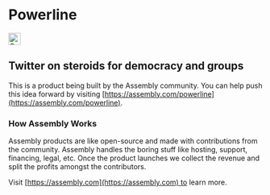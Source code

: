 # Powerline

<a href="https://assembly.com/powerline/bounties?utm_campaign=assemblage&utm_source=powerline&utm_medium=repo_badge"><img src="https://asm-badger.herokuapp.com/powerline/badges/tasks.svg" height="24px" alt="Open Tasks" /></a>

## Twitter on steroids for democracy and groups

This is a product being built by the Assembly community. You can help push this idea forward by visiting [https://assembly.com/powerline](https://assembly.com/powerline).

### How Assembly Works

Assembly products are like open-source and made with contributions from the community. Assembly handles the boring stuff like hosting, support, financing, legal, etc. Once the product launches we collect the revenue and split the profits amongst the contributors.

Visit [https://assembly.com](https://assembly.com) to learn more.
